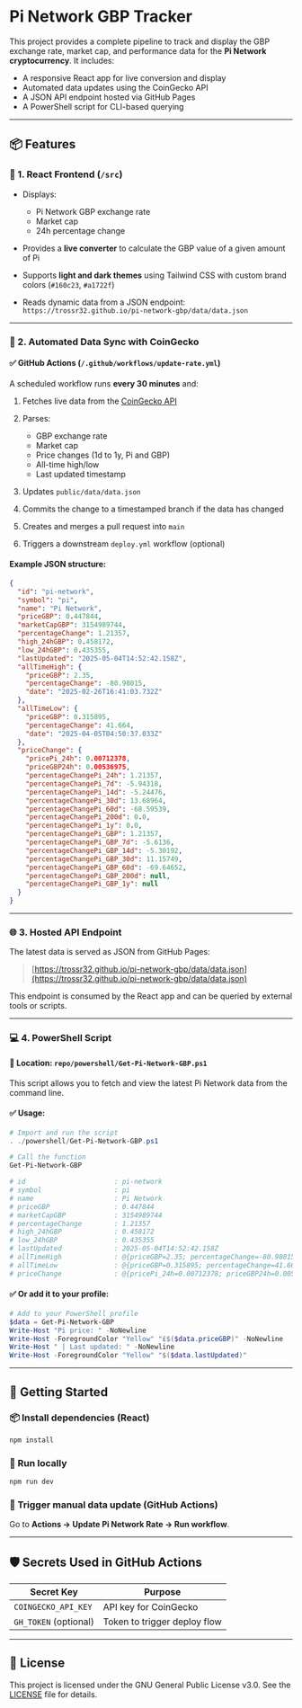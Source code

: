 # Pi Network GBP Tracker

This project provides a complete pipeline to track and display the GBP exchange rate, market cap, and performance data for the **Pi Network cryptocurrency**. It includes:

* A responsive React app for live conversion and display
* Automated data updates using the CoinGecko API
* A JSON API endpoint hosted via GitHub Pages
* A PowerShell script for CLI-based querying

---

## 📦 Features

### 🧹 1. React Frontend (`/src`)

* Displays:

  * Pi Network GBP exchange rate
  * Market cap
  * 24h percentage change
* Provides a **live converter** to calculate the GBP value of a given amount of Pi
* Supports **light and dark themes** using Tailwind CSS with custom brand colors (`#160c23`, `#a1722f`)
* Reads dynamic data from a JSON endpoint:
  `https://trossr32.github.io/pi-network-gbp/data/data.json`

---

### 🔄 2. Automated Data Sync with CoinGecko

#### ✅ GitHub Actions (`/.github/workflows/update-rate.yml`)

A scheduled workflow runs **every 30 minutes** and:

1. Fetches live data from the [CoinGecko API](https://www.coingecko.com/)
2. Parses:

   * GBP exchange rate
   * Market cap
   * Price changes (1d to 1y, Pi and GBP)
   * All-time high/low
   * Last updated timestamp
3. Updates `public/data/data.json`
4. Commits the change to a timestamped branch if the data has changed
5. Creates and merges a pull request into `main`
6. Triggers a downstream `deploy.yml` workflow (optional)

#### Example JSON structure:

```json
{
  "id": "pi-network",
  "symbol": "pi",
  "name": "Pi Network",
  "priceGBP": 0.447844,
  "marketCapGBP": 3154989744,
  "percentageChange": 1.21357,
  "high_24hGBP": 0.458172,
  "low_24hGBP": 0.435355,
  "lastUpdated": "2025-05-04T14:52:42.158Z",
  "allTimeHigh": {
    "priceGBP": 2.35,
    "percentageChange": -80.98015,
    "date": "2025-02-26T16:41:03.732Z"
  },
  "allTimeLow": {
    "priceGBP": 0.315895,
    "percentageChange": 41.664,
    "date": "2025-04-05T04:50:37.033Z"
  },
  "priceChange": {
    "pricePi_24h": 0.00712378,
    "priceGBP24h": 0.00536975,
    "percentageChangePi_24h": 1.21357,
    "percentageChangePi_7d": -5.94318,
    "percentageChangePi_14d": -5.24476,
    "percentageChangePi_30d": 13.68964,
    "percentageChangePi_60d": -68.59539,
    "percentageChangePi_200d": 0.0,
    "percentageChangePi_1y": 0.0,
    "percentageChangePi_GBP": 1.21357,
    "percentageChangePi_GBP_7d": -5.6136,
    "percentageChangePi_GBP_14d": -5.30192,
    "percentageChangePi_GBP_30d": 11.15749,
    "percentageChangePi_GBP_60d": -69.64652,
    "percentageChangePi_GBP_200d": null,
    "percentageChangePi_GBP_1y": null
  }
}
```

---

### 🌐 3. Hosted API Endpoint

The latest data is served as JSON from GitHub Pages:

> [https://trossr32.github.io/pi-network-gbp/data/data.json](https://trossr32.github.io/pi-network-gbp/data/data.json)

This endpoint is consumed by the React app and can be queried by external tools or scripts.

---

### 💻 4. PowerShell Script

#### 📁 Location: `repo/powershell/Get-Pi-Network-GBP.ps1`

This script allows you to fetch and view the latest Pi Network data from the command line.

#### ✅ Usage:

```powershell
# Import and run the script
. ./powershell/Get-Pi-Network-GBP.ps1

# Call the function
Get-Pi-Network-GBP

# id                      : pi-network
# symbol                  : pi
# name                    : Pi Network
# priceGBP                : 0.447844
# marketCapGBP            : 3154989744
# percentageChange        : 1.21357
# high_24hGBP             : 0.458172
# low_24hGBP              : 0.435355
# lastUpdated             : 2025-05-04T14:52:42.158Z
# allTimeHigh             : @{priceGBP=2.35; percentageChange=-80.98015; date=2025-02-26T16:41:03.732Z}
# allTimeLow              : @{priceGBP=0.315895; percentageChange=41.664; date=2025-04-05T04:50:37.033Z}
# priceChange             : @{pricePi_24h=0.00712378; priceGBP24h=0.00536975; percentageChangePi_24h=1.21357; percentageChangePi_7d=-5.94318; percentageChangePi_14d=-5.24476; percentageChangePi_30d=13.68964; percentageChangePi_60d=-68.59539; percentageChangePi_200d=0.0; percentageChangePi_1y=0.0; percentageChangePi_GBP=1.21357; percentageChangePi_GBP_7d=-5.6136; percentageChangePi_GBP_14d=-5.30192; percentageChangePi_GBP_30d=11.15749; percentageChangePi_GBP_60d=-69.64652; percentageChangePi_GBP_200d=$null; percentageChangePi_GBP_1y=$null}
```

#### ✅ Or add it to your profile:

```powershell
# Add to your PowerShell profile
$data = Get-Pi-Network-GBP
Write-Host "Pi price: " -NoNewline
Write-Host -ForegroundColor "Yellow" "£$($data.priceGBP)" -NoNewline
Write-Host " | Last updated: " -NoNewline
Write-Host -ForegroundColor "Yellow" "$($data.lastUpdated)"
```

---

## 🚀 Getting Started

### 📦 Install dependencies (React)

```bash
npm install
```

### 🥪 Run locally

```bash
npm run dev
```

### 🔄 Trigger manual data update (GitHub Actions)

Go to **Actions → Update Pi Network Rate → Run workflow**.

---

## 🛡 Secrets Used in GitHub Actions

| Secret Key            | Purpose                      |
| --------------------- | ---------------------------- |
| `COINGECKO_API_KEY`   | API key for CoinGecko        |
| `GH_TOKEN` (optional) | Token to trigger deploy flow |

---

## 📄 License

This project is licensed under the GNU General Public License v3.0.
See the [LICENSE](./LICENSE) file for details.
